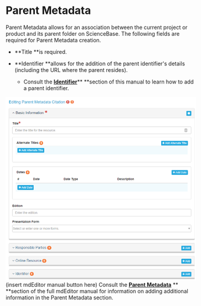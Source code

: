 # Parent Metadata

Parent Metadata allows for an association between the current project or product and its parent folder on ScienceBase. The following fields are required for Parent Metadata creation.

* **Title **is required.

* **Identifier **allows for the addition of the parent identifier's details \(including the URL where the parent resides\).

  * Consult the [**Identifier**](/record/edit/metadata/parent-metadata/identifier.md)** **section of this manual to learn how to add a parent identifier.

![](/assets/parent_metadata_window_lcc.png)\(insert mdEditor manual button here\) Consult the [**Parent Metadata**](https://adiwg.gitbooks.io/mdeditor/content/record/edit/metadata/parent-metadata.html) ** **section of the full mdEditor manual for information on adding additional information in the Parent Metadata section.


